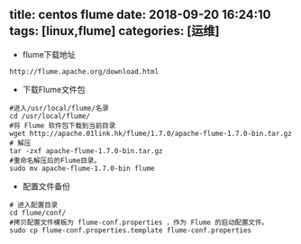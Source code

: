 title: centos flume
date: 2018-09-20 16:24:10
tags: [linux,flume]
categories: [运维]
---


- flume下载地址
```
http://flume.apache.org/download.html
```
- 下载Flume文件包

<!--more-->

```
#进入/usr/local/flume/名录
cd /usr/local/flume/
#将 Flume 软件包下载到当前目录
wget http://apache.01link.hk/flume/1.7.0/apache-flume-1.7.0-bin.tar.gz
# 解压
tar -zxf apache-flume-1.7.0-bin.tar.gz
#重命名解压后的Flume目录。
sudo mv apache-flume-1.7.0-bin flume  
```
- 配置文件备份
```
# 进入配置目录
cd flume/conf/
#拷贝配置文件模板为 flume-conf.properties ，作为 Flume 的启动配置文件。
sudo cp flume-conf.properties.template flume-conf.properties 
```
